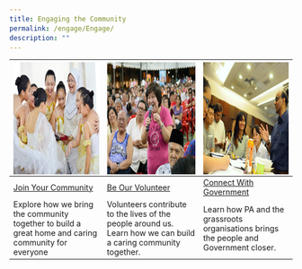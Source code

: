 ```yaml
---
title: Engaging the Community
permalink: /engage/Engage/
description: ""
---
```

|<img style="height:200px;width:250px"  align="left" src="/images/Engage/join-your-community.png"> |  <img style="height:200px;width:250px"  align="center" src="images/Engage/beourvolunteer.png">|<img style="height:200px;width:250px"  align="right" src="/images/Engage/Connect%20with%20Government.png"> |
| -------- | -------- | -------- |
| [Join Your Community](/engage/Join-Your-Community)    | [Be Our Volunteer](/engage/Be-Our-Volunteer)   | [Connect With Government](/engage/Connect-With-Government/Connect-with-Government)     |
| Explore how we bring the community together to build a great home and caring community for everyone <br>  | Volunteers contribute to the lives of the people around us. Learn how we can build a caring community together. <br>    | Learn how PA and the grassroots organisations brings the people and Government closer. <br>